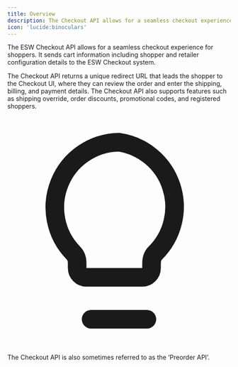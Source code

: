 ```yaml
---
title: Overview
description: The Checkout API allows for a seamless checkout experience for shoppers.
icon: 'lucide:binoculars'
---
```


The ESW Checkout API allows for a seamless checkout experience for shoppers. It sends cart information including shopper and retailer configuration details to the ESW Checkout system.

The Checkout API returns a unique redirect URL that leads the shopper to the Checkout UI, where they can review the order and enter the shipping, billing, and payment details. The Checkout API also supports features such as shipping override, order discounts, promotional codes, and registered shoppers.

<br>

<div class="border-l-4 border-primary bg-primary/10 dark:border-primary dark:bg-primary/20 p-4 rounded-md shadow-sm flex items-start gap-3">
  <svg xmlns="http://www.w3.org/2000/svg" class="mt-0.5 h-4 w-4 shrink-0 text-primary dark:text-white" fill="none" viewBox="0 0 24 24" stroke="currentColor">
    <path stroke-linecap="round" stroke-linejoin="round" stroke-width="2" d="M12 2a7 7 0 00-4.9 11.9c.3.3.4.7.4 1.1v.5a1 1 0 001 1h6a1 1 0 001-1v-.5c0-.4.1-.8.4-1.1A7 7 0 0012 2zM9 21h6" />
  </svg>
  <p class="text-base text-primary dark:text-white">
    The <span class="font-medium">Checkout API</span> is also sometimes referred to as the 
    <span class="font-medium">‘Preorder API’</span>.
  </p>
</div>






